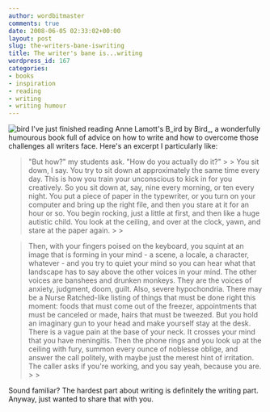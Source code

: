 ```yaml
---
author: wordbitmaster
comments: true
date: 2008-06-05 02:33:02+00:00
layout: post
slug: the-writers-bane-iswriting
title: The writer's bane is...writing
wordpress_id: 167
categories:
- books
- inspiration
- reading
- writing
- writing humour
---
```


![bird](http://wordbit.freehostia.com/wp-content/uploads/2008/06/bird.jpg) I've just finished reading Anne Lamott's B_ird by Bird_, a wonderfully humourous book full of advice on how to write and how to overcome those challenges all writers face. Here's an excerpt I particularly like:

<blockquote>"But how?" my students ask. "How do you actually do it?"
> 
> You sit down, I say. You try to sit down at approximately the same time every day. This is how you train your unconscious to kick in for you creatively. So you sit down at, say, nine every morning, or ten every night. You put a piece of paper in the typewriter, or you turn on your computer and bring up the right file, and then you stare at it for an hour or so. You begin rocking, just a little at first, and then like a huge autistic child. You look at the ceiling, and over at the clock, yawn, and stare at the paper again. 
> 
> </blockquote>


<!-- more -->
 

<blockquote>Then, with your fingers poised on the keyboard, you squint at an image that is forming in your mind - a scene, a locale, a character, whatever - and you try to quiet your mind so you can hear what that landscape has to say above the other voices in your mind. The other voices are banshees and drunken monkeys. They are the voices of anxiety, judgment, doom, guilt. Also, severe hypochondria. There may be a Nurse Ratched-like listing of things that must be done right this moment: foods that must come out of the freezer, appointments that must be canceled or made, hairs that must be tweezed. But you hold an imaginary gun to your head and make yourself stay at the desk. There is a vague pain at the base of your neck. It crosses your mind that you have meningitis. Then the phone rings and you look up at the ceiling with fury, summon every ounce of noblesse oblige, and answer the call politely, with maybe just the merest hint of irritation. The caller asks if you're working, and you say yeah, because you are.
> 
> </blockquote>

Sound familiar? The hardest part about writing is definitely the writing part. Anyway, just wanted to share that with you. 
